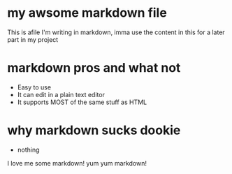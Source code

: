 # my awsome markdown file

This is afile I'm writing in markdown, imma use the content in this for a later part in my project

# markdown pros and what not

- Easy to use
- It can edit in a plain text editor
- It supports MOST of the same stuff as HTML

# why markdown sucks dookie

- nothing

I love me some markdown! yum yum markdown!